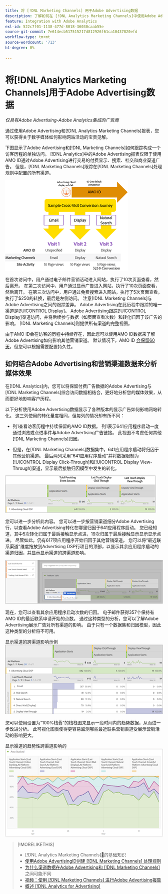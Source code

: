 ```yaml
---
title: 将 [!DNL Marketing Channels] 用于Adobe Advertising数据
description: 了解如何在 [!DNL Analytics Marketing Channels]中使用Adobe Advertising数据。
feature: Integration with Adobe Analytics
exl-id: 522c7f01-1138-477d-8018-36030caab55e
source-git-commit: 7e614ecb517515217d812926f61ca10437820efd
workflow-type: tm+mt
source-wordcount: '713'
ht-degree: 0%

---
```


# 将[!DNL Analytics Marketing Channels]用于Adobe Advertising数据

*仅具有Adobe Advertising-Adobe Analytics集成的广告商*

通过使用Adobe Advertising和[!DNL Analytics Marketing Channels]报表，您可以获得关于数字媒体如何影响网站活动的宝贵见解。

<!-- from video: By using Marketing Channels with your Adobe Advertising data, you can get a more holistic view of how your advertising efforts are affecting site behavior. In particular, you can see the value of your view-through and click-through data, and how your advertising assists or is assisted by other channels. -->

下图显示了Adobe Advertising和[!DNL Marketing Channels]如何跟踪构成一个访客历程的单独访问。 [!DNL Analytics]中的Adobe Advertising报表仅限于使用AMO ID通过Adobe Advertising进行交易的付费显示、搜索、社交和商业渠道广告。 但是，[!DNL Marketing Channels]跟踪在[!DNL Marketing Channels]处理规则中配置的所有渠道。

![Adobe Advertising和[!DNL Marketing Channels]如何跟踪访客历程中的个人访问](/help/integrations/assets/a4adc-mc-sample-journey2.png)

在首次访问中，用户通过电子邮件营销活动进入网站，执行了10次页面查看，然后离开。 在第二次访问中，用户通过显示广告进入网站，执行了10次页面查看，然后离开。 在第三次访问中，用户通过免费搜索进入网站，执行了5次页面查看，执行了$250的转换，最后是左侧访问。 注意[!DNL Marketing Channels]与Adobe Advertising之间的跟踪差异。 Adobe Advertising在此历程中跟踪的唯一渠道是[!UICONTROL Display]。 Adobe Advertising跟踪[!UICONTROL Display]渠道访问，并将后续参与数据（如页面查看次数）和转化归因于该广告的影响。 [!DNL Marketing Channels]则提供所有渠道的完整视图。

由于AMO ID会在访客的历程中持续存在，因此您可以使用AMO ID数据来了解Adobe Advertising如何影响其他营销渠道。 默认情况下，AMO ID [会保留60天](/help/integrations/analytics/overview.md)，但您可以根据需要配置持久性。

## 如何结合Adobe Advertising和营销渠道数据来分析媒体效果

在[!DNL Analytics]内，您可以将保留付费广告数据的Adobe Advertising与[!DNL Marketing Channels]综合访问数据相结合，更好地分析您的媒体效果，从而更好地影响客户历程。

以下分析使用Adobe Advertising数据显示了各种版本的显示广告如何影响网站转化。 这三列使用的转化量度相同，但每列的情况却有所不同：

* 列1查看访客历程中持续保留的AMO ID数据。 列1表示641应用程序启动一度通过浏览或点进事件与Adobe Advertising广告链接。 此视图不考虑任何其他[!DNL Marketing Channels]归因。

* 但是，在[!DNL Marketing Channels]数据集中，641应用程序启动将归因于其他营销渠道。 最后两列采用“641应用程序启动”并将数据限制为[!UICONTROL Display Click-Through]和[!UICONTROL Display View-Through]渠道，显示最后接触归因模型中发生的转化。

![显示广告如何影响网站转化示例](/help/integrations/assets/a4adc-mc-display-impact.png)

您可以进一步分析此内容。 您可以进一步按营销渠道细分Adobe Advertising行，以查看Adobe Advertising转化在哪里归因于641应用程序启动。 您已经知道，其中5次转化归属于最后接触显示点进，19次归属于最后接触显示显示显示点进。 尽管如此，仍有617项应用程序开始归因于其他营销渠道。 您可以将“最近联系渠道”维度拖放到Advertising DSP行项目的顶部，以显示其余应用程序启动的渠道归因，并显示显示渠道的跨渠道影响。

![如何添加最近联系渠道维度](/help/integrations/assets/a4adc-mc-display-impact-ltc.png)

现在，您可以查看其余应用程序启动次数的归因。 电子邮件获得357个保持有AMO ID的最近联系申请开始的点数。 通过这种类型的分析，您可以了解Adobe Advertising展示广告对所有渠道的影响。 由于只有一个数据集和归因模型，因此这种类型的分析将不可用。

显示渠道的跨渠道影响示例![](/help/integrations/assets/a4adc-mc-display-impact-x-channel.png)

您可以使用设置为“100%栈叠”的栈栈图来显示一段时间内的趋势数据，从而进一步改进分析。 此可视化图表使得更容易监测哪些最近联系营销渠道受展示营销活动的影响更大。

显示渠道的趋势性跨渠道影响的![示例](/help/integrations/assets/a4adc-mc-display-impact-x-channel-trend.png)

>[!MORELIKETHIS]
>
>*  [!DNL Analytics Marketing Channels][&#128279;](mc-overview.md)的基础知识
>* [使用Adobe AdvertisingID创建 [!DNL Marketing Channels] 处理规则](mc-ids.md)
>* [为什么渠道数据在Adobe Advertising和 [!DNL Marketing Channels]](mc-data-variances.md)之间可能不同
>* [视频：使用 [!DNL Marketing Channels] 进行Adobe Advertising报告](https://experienceleague.adobe.com/docs/advertising-learn/tutorials/analytics/analytics-reporting-a4adc.html?lang=zh-Hans)
>* [概述 [!DNL Analytics for Advertising]](/help/integrations/analytics/overview.md)

